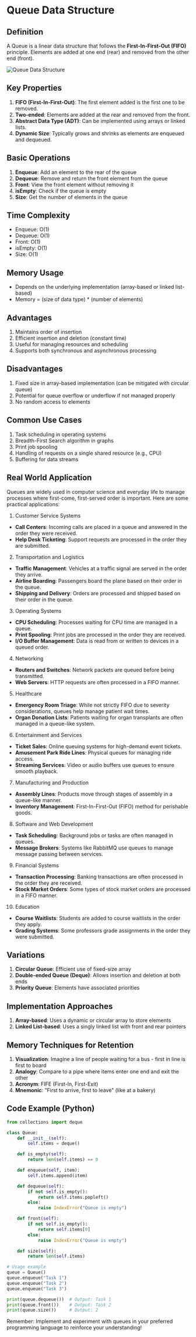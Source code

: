# Queue Data Structure

## Definition
A Queue is a linear data structure that follows the **First-In-First-Out (FIFO)** principle. Elements are added at one end (rear) and removed from the other end (front).

![Queue Data Structure](../assets/queue.png)

## Key Properties
1. **FIFO (First-In-First-Out)**: The first element added is the first one to be removed.
2. **Two-ended**: Elements are added at the rear and removed from the front.
3. **Abstract Data Type (ADT)**: Can be implemented using arrays or linked lists.
4. **Dynamic Size**: Typically grows and shrinks as elements are enqueued and dequeued.

## Basic Operations
1. **Enqueue**: Add an element to the rear of the queue
2. **Dequeue**: Remove and return the front element from the queue
3. **Front**: View the front element without removing it
4. **isEmpty**: Check if the queue is empty
5. **Size**: Get the number of elements in the queue

## Time Complexity
- Enqueue: O(1)
- Dequeue: O(1)
- Front: O(1)
- isEmpty: O(1)
- Size: O(1)

## Memory Usage
- Depends on the underlying implementation (array-based or linked list-based)
- Memory = (size of data type) * (number of elements)

## Advantages
1. Maintains order of insertion
2. Efficient insertion and deletion (constant time)
3. Useful for managing resources and scheduling
4. Supports both synchronous and asynchronous processing

## Disadvantages
1. Fixed size in array-based implementation (can be mitigated with circular queue)
2. Potential for queue overflow or underflow if not managed properly
3. No random access to elements

## Common Use Cases
1. Task scheduling in operating systems
2. Breadth-First Search algorithm in graphs
3. Print job spooling
4. Handling of requests on a single shared resource (e.g., CPU)
5. Buffering for data streams

## Real World Application

Queues are widely used in computer science and everyday life to manage processes where first-come, first-served order is important. Here are some practical applications:

1. Customer Service Systems

- **Call Centers**: Incoming calls are placed in a queue and answered in the order they were received.
- **Help Desk Ticketing**: Support requests are processed in the order they are submitted.

2. Transportation and Logistics

- **Traffic Management**: Vehicles at a traffic signal are served in the order they arrive.
- **Airline Boarding**: Passengers board the plane based on their order in the queue.
- **Shipping and Delivery**: Orders are processed and shipped based on their order in the queue.

3. Operating Systems

- **CPU Scheduling**: Processes waiting for CPU time are managed in a queue.
- **Print Spooling**: Print jobs are processed in the order they are received.
- **I/O Buffer Management**: Data is read from or written to devices in a queued order.

4. Networking

- **Routers and Switches**: Network packets are queued before being transmitted.
- **Web Servers**: HTTP requests are often processed in a FIFO manner.

5. Healthcare

- **Emergency Room Triage**: While not strictly FIFO due to severity considerations, queues help manage patient wait times.
- **Organ Donation Lists**: Patients waiting for organ transplants are often managed in a queue-like system.

6. Entertainment and Services

- **Ticket Sales**: Online queuing systems for high-demand event tickets.
- **Amusement Park Ride Lines**: Physical queues for managing ride access.
- **Streaming Services**: Video or audio buffers use queues to ensure smooth playback.

7. Manufacturing and Production

- **Assembly Lines**: Products move through stages of assembly in a queue-like manner.
- **Inventory Management**: First-In-First-Out (FIFO) method for perishable goods.

8. Software and Web Development

- **Task Scheduling**: Background jobs or tasks are often managed in queues.
- **Message Brokers**: Systems like RabbitMQ use queues to manage message passing between services.

9. Financial Systems

- **Transaction Processing**: Banking transactions are often processed in the order they are received.
- **Stock Market Orders**: Some types of stock market orders are processed in a FIFO manner.

10. Education

- **Course Waitlists**: Students are added to course waitlists in the order they apply.
- **Grading Systems**: Some professors grade assignments in the order they were submitted.

## Variations
1. **Circular Queue**: Efficient use of fixed-size array
2. **Double-ended Queue (Deque)**: Allows insertion and deletion at both ends
3. **Priority Queue**: Elements have associated priorities

## Implementation Approaches
1. **Array-based**: Uses a dynamic or circular array to store elements
2. **Linked List-based**: Uses a singly linked list with front and rear pointers

## Memory Techniques for Retention
1. **Visualization**: Imagine a line of people waiting for a bus - first in line is first to board
2. **Analogy**: Compare to a pipe where items enter one end and exit the other
3. **Acronym**: FIFE (First-In, First-Exit)
4. **Mnemonic**: "First to arrive, first to leave" (like at a bakery)

## Code Example (Python)

```python
from collections import deque

class Queue:
    def __init__(self):
        self.items = deque()

    def is_empty(self):
        return len(self.items) == 0

    def enqueue(self, item):
        self.items.append(item)

    def dequeue(self):
        if not self.is_empty():
            return self.items.popleft()
        else:
            raise IndexError("Queue is empty")

    def front(self):
        if not self.is_empty():
            return self.items[0]
        else:
            raise IndexError("Queue is empty")

    def size(self):
        return len(self.items)

# Usage example
queue = Queue()
queue.enqueue("Task 1")
queue.enqueue("Task 2")
queue.enqueue("Task 3")

print(queue.dequeue())  # Output: Task 1
print(queue.front())    # Output: Task 2
print(queue.size())     # Output: 2
```

Remember: Implement and experiment with queues in your preferred programming language to reinforce your understanding!
